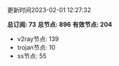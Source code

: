 更新时间2023-02-01 12:27:32

**总订阅: 73**
**总节点: 896**
**有效节点: 204**
- v2ray节点: 139
- trojan节点: 10
- ss节点: 55
